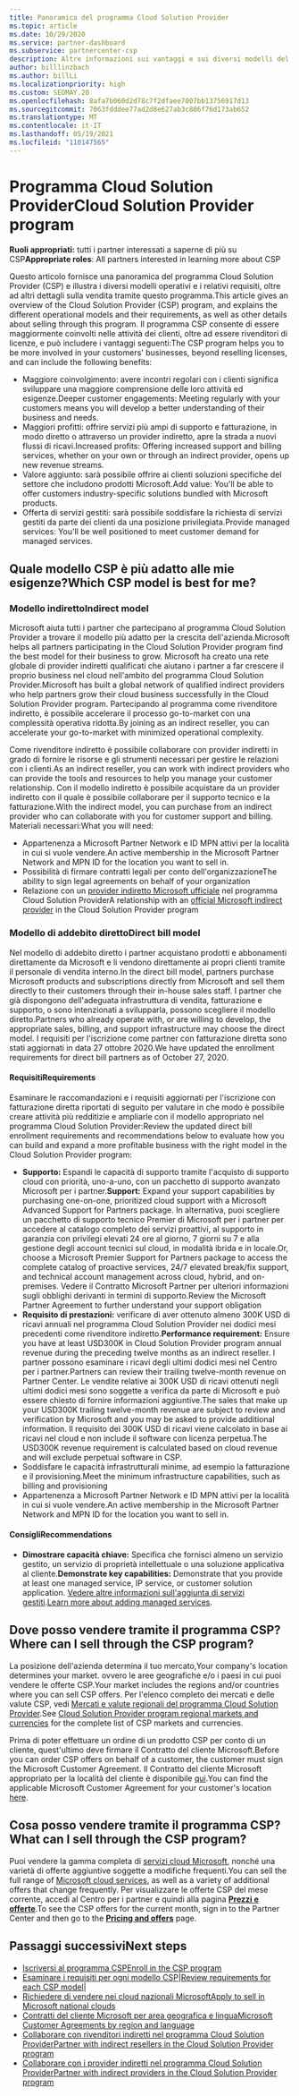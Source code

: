 ```yaml
---
title: Panoramica del programma Cloud Solution Provider
ms.topic: article
ms.date: 10/29/2020
ms.service: partner-dashboard
ms.subservice: partnercenter-csp
description: Altre informazioni sui vantaggi e sui diversi modelli del programma Cloud Solution Provider(CSP) per favorire la crescita aziendale con nuovi clienti e nuove competenze.
author: billlinzbach
ms.author: billLi
ms.localizationpriority: high
ms.custom: SEOMAY.20
ms.openlocfilehash: 8afa7b060d2d78c7f2dfaee7007bb13756917d13
ms.sourcegitcommit: 7063fdddee77ad2d8e627ab3c806f76d173ab652
ms.translationtype: MT
ms.contentlocale: it-IT
ms.lasthandoff: 05/19/2021
ms.locfileid: "110147565"
---
```

# <a name="cloud-solution-provider-program"></a><span data-ttu-id="04c8c-103">Programma Cloud Solution Provider</span><span class="sxs-lookup"><span data-stu-id="04c8c-103">Cloud Solution Provider program</span></span> 

<span data-ttu-id="04c8c-104">**Ruoli appropriati:** tutti i partner interessati a saperne di più su CSP</span><span class="sxs-lookup"><span data-stu-id="04c8c-104">**Appropriate roles**: All partners interested in learning more about CSP</span></span>

<span data-ttu-id="04c8c-105">Questo articolo fornisce una panoramica del programma Cloud Solution Provider (CSP) e illustra i diversi modelli operativi e i relativi requisiti, oltre ad altri dettagli sulla vendita tramite questo programma.</span><span class="sxs-lookup"><span data-stu-id="04c8c-105">This article gives an overview of the Cloud Solution Provider (CSP) program, and explains the different operational models and their requirements, as well as other details about selling through this program.</span></span>  <span data-ttu-id="04c8c-106">Il programma CSP consente di essere maggiormente coinvolti nelle attività dei clienti, oltre ad essere rivenditori di licenze, e può includere i vantaggi seguenti:</span><span class="sxs-lookup"><span data-stu-id="04c8c-106">The CSP program helps you to be more involved in your customers' businesses, beyond reselling licenses, and can include the following benefits:</span></span> 

- <span data-ttu-id="04c8c-107">Maggiore coinvolgimento: avere incontri regolari con i clienti significa sviluppare una maggiore comprensione delle loro attività ed esigenze.</span><span class="sxs-lookup"><span data-stu-id="04c8c-107">Deeper customer engagements: Meeting regularly with your customers means you will develop a better understanding of their business and needs.</span></span>
- <span data-ttu-id="04c8c-108">Maggiori profitti: offrire servizi più ampi di supporto e fatturazione, in modo diretto o attraverso un provider indiretto, apre la strada a nuovi flussi di ricavi.</span><span class="sxs-lookup"><span data-stu-id="04c8c-108">Increased profits: Offering increased support and billing services, whether on your own or through an indirect provider, opens up new revenue streams.</span></span>  
- <span data-ttu-id="04c8c-109">Valore aggiunto: sarà possibile offrire ai clienti soluzioni specifiche del settore che includono prodotti Microsoft.</span><span class="sxs-lookup"><span data-stu-id="04c8c-109">Add value: You'll be able to offer customers industry-specific solutions bundled with Microsoft products.</span></span>
- <span data-ttu-id="04c8c-110">Offerta di servizi gestiti: sarà possibile soddisfare la richiesta di servizi gestiti da parte dei clienti da una posizione privilegiata.</span><span class="sxs-lookup"><span data-stu-id="04c8c-110">Provide managed services: You'll be well positioned to meet customer demand for managed services.</span></span> 

## <a name="which-csp-model-is-best-for-me"></a><span data-ttu-id="04c8c-111">Quale modello CSP è più adatto alle mie esigenze?</span><span class="sxs-lookup"><span data-stu-id="04c8c-111">Which CSP model is best for me?</span></span>

### <a name="indirect-model"></a><span data-ttu-id="04c8c-112">Modello indiretto</span><span class="sxs-lookup"><span data-stu-id="04c8c-112">Indirect model</span></span>

<span data-ttu-id="04c8c-113">Microsoft aiuta tutti i partner che partecipano al programma Cloud Solution Provider a trovare il modello più adatto per la crescita dell'azienda.</span><span class="sxs-lookup"><span data-stu-id="04c8c-113">Microsoft helps all partners participating in the Cloud Solution Provider program find the best model for their business to grow.</span></span> <span data-ttu-id="04c8c-114">Microsoft ha creato una rete globale di provider indiretti qualificati che aiutano i partner a far crescere il proprio business nel cloud nell'ambito del programma Cloud Solution Provider.</span><span class="sxs-lookup"><span data-stu-id="04c8c-114">Microsoft has built a global network of qualified indirect providers who help partners grow their cloud business successfully in the Cloud Solution Provider program.</span></span> <span data-ttu-id="04c8c-115">Partecipando al programma come rivenditore indiretto, è possibile accelerare il processo go-to-market con una complessità operativa ridotta.</span><span class="sxs-lookup"><span data-stu-id="04c8c-115">By joining as an indirect reseller, you can accelerate your go-to-market with minimized operational complexity.</span></span> 

<span data-ttu-id="04c8c-116">Come rivenditore indiretto è possibile collaborare con provider indiretti in grado di fornire le risorse e gli strumenti necessari per gestire le relazioni con i clienti.</span><span class="sxs-lookup"><span data-stu-id="04c8c-116">As an indirect reseller, you can work with indirect providers who can provide the tools and resources to help you manage your customer relationship.</span></span> <span data-ttu-id="04c8c-117">Con il modello indiretto è possibile acquistare da un provider indiretto con il quale è possibile collaborare per il supporto tecnico e la fatturazione.</span><span class="sxs-lookup"><span data-stu-id="04c8c-117">With the indirect model, you can purchase from an indirect provider who can collaborate with you for customer support and billing.</span></span>
<span data-ttu-id="04c8c-118">Materiali necessari:</span><span class="sxs-lookup"><span data-stu-id="04c8c-118">What you will need:</span></span> 

- <span data-ttu-id="04c8c-119">Appartenenza a Microsoft Partner Network e ID MPN attivi per la località in cui si vuole vendere.</span><span class="sxs-lookup"><span data-stu-id="04c8c-119">An active membership in the Microsoft Partner Network and MPN ID for the location you want to sell in.</span></span>
- <span data-ttu-id="04c8c-120">Possibilità di firmare contratti legali per conto dell'organizzazione</span><span class="sxs-lookup"><span data-stu-id="04c8c-120">The ability to sign legal agreements on behalf of your organization</span></span>
- <span data-ttu-id="04c8c-121">Relazione con un [provider indiretto Microsoft ufficiale](https://partnercenter.microsoft.com/partner/find-a-provider) nel programma Cloud Solution Provider</span><span class="sxs-lookup"><span data-stu-id="04c8c-121">A relationship with an [official Microsoft indirect provider](https://partnercenter.microsoft.com/partner/find-a-provider) in the Cloud Solution Provider program</span></span>

### <a name="direct-bill-model"></a><span data-ttu-id="04c8c-122">Modello di addebito diretto</span><span class="sxs-lookup"><span data-stu-id="04c8c-122">Direct bill model</span></span>

<span data-ttu-id="04c8c-123">Nel modello di addebito diretto i partner acquistano prodotti e abbonamenti direttamente da Microsoft e li vendono direttamente ai propri clienti tramite il personale di vendita interno.</span><span class="sxs-lookup"><span data-stu-id="04c8c-123">In the direct bill model, partners purchase Microsoft products and subscriptions directly from Microsoft and sell them directly to their customers through their in-house sales staff.</span></span> <span data-ttu-id="04c8c-124">I partner che già dispongono dell'adeguata infrastruttura di vendita, fatturazione e supporto, o sono intenzionati a svilupparla, possono scegliere il modello diretto.</span><span class="sxs-lookup"><span data-stu-id="04c8c-124">Partners who already operate with, or are willing to develop, the appropriate sales, billing, and support infrastructure may choose the direct model.</span></span> <span data-ttu-id="04c8c-125">I requisiti per l'iscrizione come partner con fatturazione diretta sono stati aggiornati in data 27 ottobre 2020.</span><span class="sxs-lookup"><span data-stu-id="04c8c-125">We have updated the enrollment requirements for direct bill partners as of October 27, 2020.</span></span>

#### <a name="requirements"></a><span data-ttu-id="04c8c-126">Requisiti</span><span class="sxs-lookup"><span data-stu-id="04c8c-126">Requirements</span></span>

<span data-ttu-id="04c8c-127">Esaminare le raccomandazioni e i requisiti aggiornati per l'iscrizione con fatturazione diretta riportati di seguito per valutare in che modo è possibile creare attività più redditizie e ampliarle con il modello appropriato nel programma Cloud Solution Provider:</span><span class="sxs-lookup"><span data-stu-id="04c8c-127">Review the updated direct bill enrollment requirements and recommendations below to evaluate how you can build and expand a more profitable business with the right model in the Cloud Solution Provider program:</span></span>  

- <span data-ttu-id="04c8c-128">**Supporto:** Espandi le capacità di supporto tramite l'acquisto di supporto cloud con priorità, uno-a-uno, con un pacchetto di supporto avanzato Microsoft per i partner.</span><span class="sxs-lookup"><span data-stu-id="04c8c-128">**Support:** Expand your support capabilities by purchasing one-on-one, prioritized cloud support with a Microsoft Advanced Support for Partners package.</span></span> <span data-ttu-id="04c8c-129">In alternativa, puoi scegliere un pacchetto di supporto tecnico Premier di Microsoft per i partner per accedere al catalogo completo dei servizi proattivi, al supporto in garanzia con privilegi elevati 24 ore al giorno, 7 giorni su 7 e alla gestione degli account tecnici sul cloud, in modalità ibrida e in locale.</span><span class="sxs-lookup"><span data-stu-id="04c8c-129">Or, choose a Microsoft Premier Support for Partners package to access the complete catalog of proactive services, 24/7 elevated break/fix support, and technical account management across cloud, hybrid, and on-premises.</span></span> <span data-ttu-id="04c8c-130">Vedere il Contratto Microsoft Partner per ulteriori informazioni sugli obblighi derivanti in termini di supporto.</span><span class="sxs-lookup"><span data-stu-id="04c8c-130">Review the Microsoft Partner Agreement to further understand your support obligation</span></span>
- <span data-ttu-id="04c8c-131">**Requisito di prestazioni:** verificare di aver ottenuto almeno 300K USD di ricavi annuali nel programma Cloud Solution Provider nei dodici mesi precedenti come rivenditore indiretto.</span><span class="sxs-lookup"><span data-stu-id="04c8c-131">**Performance requirement:** Ensure you have at least USD300K in Cloud Solution Provider program annual revenue during the preceding twelve months as an indirect reseller.</span></span> <span data-ttu-id="04c8c-132">I partner possono esaminare i ricavi degli ultimi dodici mesi nel Centro per i partner.</span><span class="sxs-lookup"><span data-stu-id="04c8c-132">Partners can review their trailing twelve-month revenue on Partner Center.</span></span> <span data-ttu-id="04c8c-133">Le vendite relative ai 300K USD di ricavi ottenuti negli ultimi dodici mesi sono soggette a verifica da parte di Microsoft e può essere chiesto di fornire informazioni aggiuntive.</span><span class="sxs-lookup"><span data-stu-id="04c8c-133">The sales that make up your USD300K trailing twelve-month revenue are subject to review and verification by Microsoft and you may be asked to provide additional information.</span></span> <span data-ttu-id="04c8c-134">Il requisito dei 300K USD di ricavi viene calcolato in base ai ricavi nel cloud e non include il software con licenza perpetua.</span><span class="sxs-lookup"><span data-stu-id="04c8c-134">The USD300K revenue requirement is calculated based on cloud revenue and will exclude perpetual software in CSP.</span></span>
- <span data-ttu-id="04c8c-135">Soddisfare le capacità infrastrutturali minime, ad esempio la fatturazione e il provisioning.</span><span class="sxs-lookup"><span data-stu-id="04c8c-135">Meet the minimum infrastructure capabilities, such as billing and provisioning</span></span>
- <span data-ttu-id="04c8c-136">Appartenenza a Microsoft Partner Network e ID MPN attivi per la località in cui si vuole vendere.</span><span class="sxs-lookup"><span data-stu-id="04c8c-136">An active membership in the Microsoft Partner Network and MPN ID for the location you want to sell in.</span></span>

#### <a name="recommendations"></a><span data-ttu-id="04c8c-137">Consigli</span><span class="sxs-lookup"><span data-stu-id="04c8c-137">Recommendations</span></span>

- <span data-ttu-id="04c8c-138">**Dimostrare capacità chiave:** Specifica che fornisci almeno un servizio gestito, un servizio di proprietà intellettuale o una soluzione applicativa al cliente.</span><span class="sxs-lookup"><span data-stu-id="04c8c-138">**Demonstrate key capabilities:** Demonstrate that you provide at least one managed service, IP service, or customer solution application.</span></span> <span data-ttu-id="04c8c-139">[Vedere altre informazioni sull'aggiunta di servizi gestiti](https://partner.microsoft.com/solutions/managed-services).</span><span class="sxs-lookup"><span data-stu-id="04c8c-139">[Learn more about adding managed services](https://partner.microsoft.com/solutions/managed-services).</span></span> 

## <a name="where-can-i-sell-through-the-csp-program"></a><span data-ttu-id="04c8c-140">Dove posso vendere tramite il programma CSP?</span><span class="sxs-lookup"><span data-stu-id="04c8c-140">Where can I sell through the CSP program?</span></span>

<span data-ttu-id="04c8c-141">La posizione dell'azienda determina il tuo mercato,</span><span class="sxs-lookup"><span data-stu-id="04c8c-141">Your company's location determines your market.</span></span> <span data-ttu-id="04c8c-142">ovvero le aree geografiche e/o i paesi in cui puoi vendere le offerte CSP.</span><span class="sxs-lookup"><span data-stu-id="04c8c-142">Your market includes the regions and/or countries where you can sell CSP offers.</span></span> <span data-ttu-id="04c8c-143">Per l'elenco completo dei mercati e delle valute CSP, vedi [Mercati e valute regionali del programma Cloud Solution Provider](regional-authorization-overview.md).</span><span class="sxs-lookup"><span data-stu-id="04c8c-143">See [Cloud Solution Provider program regional markets and currencies](regional-authorization-overview.md) for the complete list of CSP markets and currencies.</span></span>

<span data-ttu-id="04c8c-144">Prima di poter effettuare un ordine di un prodotto CSP per conto di un cliente, quest'ultimo deve firmare il Contratto del cliente Microsoft.</span><span class="sxs-lookup"><span data-stu-id="04c8c-144">Before you can order CSP offers on behalf of a customer, the customer must sign the Microsoft Customer Agreement.</span></span> <span data-ttu-id="04c8c-145">Il Contratto del cliente Microsoft appropriato per la località del cliente è disponibile [qui](agreements.md).</span><span class="sxs-lookup"><span data-stu-id="04c8c-145">You can find the applicable Microsoft Customer Agreement for your customer's location [here](agreements.md).</span></span>  

## <a name="what-can-i-sell-through-the-csp-program"></a><span data-ttu-id="04c8c-146">Cosa posso vendere tramite il programma CSP?</span><span class="sxs-lookup"><span data-stu-id="04c8c-146">What can I sell through the CSP program?</span></span>

<span data-ttu-id="04c8c-147">Puoi vendere la gamma completa di [servizi cloud Microsoft](https://partner.microsoft.com/cloud-solution-provider/products-and-services), nonché una varietà di offerte aggiuntive soggette a modifiche frequenti.</span><span class="sxs-lookup"><span data-stu-id="04c8c-147">You can sell the full range of [Microsoft cloud services](https://partner.microsoft.com/cloud-solution-provider/products-and-services), as well as a variety of additional offers that change frequently.</span></span> <span data-ttu-id="04c8c-148">Per visualizzare le offerte CSP del mese corrente, accedi al Centro per i partner e quindi alla pagina [**Prezzi e offerte**](https://partnercenter.microsoft.com/pcv/sales).</span><span class="sxs-lookup"><span data-stu-id="04c8c-148">To see the CSP offers for the current month, sign in to the Partner Center and then go to the [**Pricing and offers**](https://partnercenter.microsoft.com/pcv/sales) page.</span></span>

## <a name="next-steps"></a><span data-ttu-id="04c8c-149">Passaggi successivi</span><span class="sxs-lookup"><span data-stu-id="04c8c-149">Next steps</span></span>

- [<span data-ttu-id="04c8c-150">Iscriversi al programma CSP</span><span class="sxs-lookup"><span data-stu-id="04c8c-150">Enroll in the CSP program</span></span>](enrolling-in-the-csp-program.md)
- <span data-ttu-id="04c8c-151">[Esaminare i requisiti per ogni modello CSP](https://partnercenter.microsoft.com/partner/cloud-solution-provider)|</span><span class="sxs-lookup"><span data-stu-id="04c8c-151">[Review requirements for each CSP model](https://partnercenter.microsoft.com/partner/cloud-solution-provider)|</span></span>
- [<span data-ttu-id="04c8c-152">Richiedere di vendere nei cloud nazionali Microsoft</span><span class="sxs-lookup"><span data-stu-id="04c8c-152">Apply to sell in Microsoft national clouds</span></span>](csp-national-clouds-overview.md)
- [<span data-ttu-id="04c8c-153">Contratti del cliente Microsoft per area geografica e lingua</span><span class="sxs-lookup"><span data-stu-id="04c8c-153">Microsoft Customer Agreements by region and language</span></span>](agreements.md)
- [<span data-ttu-id="04c8c-154">Collaborare con rivenditori indiretti nel programma Cloud Solution Provider</span><span class="sxs-lookup"><span data-stu-id="04c8c-154">Partner with indirect resellers in the Cloud Solution Provider program</span></span>](indirect-provider-tasks-in-partner-center.md)
- [<span data-ttu-id="04c8c-155">Collaborare con i provider indiretti nel programma Cloud Solution Provider</span><span class="sxs-lookup"><span data-stu-id="04c8c-155">Partner with indirect providers in the Cloud Solution Provider program</span></span>](indirect-reseller-tasks-in-partner-center.md)
